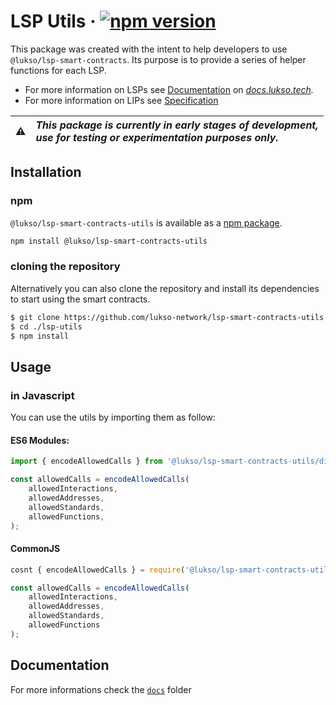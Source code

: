 # LSP Utils &middot; [![npm version](https://img.shields.io/npm/v/@lukso/lsp-smart-contracts-utils.svg?style=flat)](https://www.npmjs.com/package/@lukso/lsp-smart-contracts-utils)

This package was created with the intent to help developers to use `@lukso/lsp-smart-contracts`. Its purpose is to provide a series of helper functions for each LSP.

-   For more information on LSPs see [Documentation](https://docs.lukso.tech/standards/smart-contracts/introduction) on _[docs.lukso.tech](https://docs.lukso.tech/standards/introduction)._
-   For more information on LIPs see [Specification](https://github.com/lukso-network/LIPs)

| :warning: | _This package is currently in early stages of development,<br/> use for testing or experimentation purposes only._ |
| :-------: | :----------------------------------------------------------------------------------------------------------------- |

## Installation

### npm

`@lukso/lsp-smart-contracts-utils` is available as a [npm package](https://www.npmjs.com/package/@lukso/lsp-smart-contracts-utils).

```bash
npm install @lukso/lsp-smart-contracts-utils
```

### cloning the repository

Alternatively you can also clone the repository and install its dependencies to start using the smart contracts.

```bash
$ git clone https://github.com/lukso-network/lsp-smart-contracts-utils.git
$ cd ./lsp-utils
$ npm install
```

## Usage

### in Javascript

You can use the utils by importing them as follow:

#### ES6 Modules:

```javascript
import { encodeAllowedCalls } from '@lukso/lsp-smart-contracts-utils/dist/lib/es6';

const allowedCalls = encodeAllowedCalls(
    allowedInteractions,
    allowedAddresses,
    allowedStandards,
    allowedFunctions,
);
```

#### CommonJS

```javascript
cosnt { encodeAllowedCalls } = require('@lukso/lsp-smart-contracts-utils/dist/lib/es5');

const allowedCalls = encodeAllowedCalls(
    allowedInteractions,
    allowedAddresses,
    allowedStandards,
    allowedFunctions
);
```

## Documentation

For more informations check the [`docs`](https://github.com/lukso-network/lsp-smart-contracts-utils/tree/develop/docs) folder
